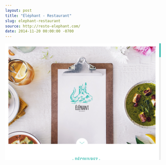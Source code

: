 ```yaml
---
layout: post
title: "Éléphant - Restaurant"
slug: elephant-restaurant
source: http://resto-elephant.com/
date: 2014-11-20 00:00:00 -0700
---
```


<img src="/screenshots/elephant-restaurant.jpg">

